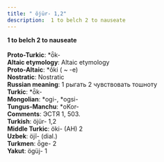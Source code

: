 ```yaml
---
title: " öjür- 1,2"
description:  1 to belch 2 to nauseate
---
```

<strong> 1 to belch 2 to nauseate</strong><br><br>
<strong>Proto-Turkic</strong>:  *ȫk-<br>
<strong>Altaic etymology</strong>:  Altaic etymology<br>
<strong> Proto-Altaic</strong>:  *ṓki ( ~ -e)<br>
<strong>Nostratic</strong>:  Nostratic<br>
<strong>Russian meaning</strong>:  1 рыгать 2 чувствовать тошноту<br>
<strong>Turkic</strong>:  *ȫk-<br>
<strong>Mongolian</strong>:  *ogi-, *ogsi-<br>
<strong>Tungus-Manchu</strong>:  *oKor-<br>
<strong>Comments</strong>:  ЭСТЯ 1, 503.<br>
<strong>Turkish</strong>:  öjür- 1,2<br>
<strong>Middle Turkic</strong>:  öki- (AH) 2<br>
<strong>Uzbek</strong>:  öjĭ- (dial.)<br>
<strong>Turkmen</strong>:  ȫge- 2<br>
<strong>Yakut</strong>:  ögüj- 1<br>


